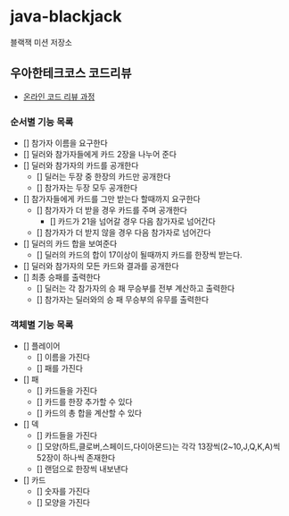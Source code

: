 # java-blackjack

블랙잭 미션 저장소

## 우아한테크코스 코드리뷰

- [온라인 코드 리뷰 과정](https://github.com/woowacourse/woowacourse-docs/blob/master/maincourse/README.md)

### 순서별 기능 목록
- [] 참가자 이름을 요구한다
- [] 딜러와 참가자들에게 카드 2장을 나누어 준다
- [] 딜러와 참가자의 카드를 공개한다
  - [] 딜러는 두장 중 한장의 카드만 공개한다
  - [] 참가자는 두장 모두 공개한다
- [] 참가자들에게 카드를 그만 받는다 할때까지 요구한다
  - [] 참가자가 더 받을 경우 카드를 주며 공개한다
    - [] 카드가 21을 넘어갈 경우 다음 참가자로 넘어간다
  - [] 참가자가 더 받지 않을 경우 다음 참가자로 넘어간다
- [] 딜러의 카드 합을 보여준다
  - [] 딜러의 카드의 합이 17이상이 될때까지 카드를 한장씩 받는다.
- [] 딜러와 참가자의 모든 카드와 결과를 공개한다
- [] 최종 승패를 출력한다
  - [] 딜러는 각 참가자의 승 패 무승부를 전부 계산하고 출력한다
  - [] 참가자는 딜러와의 승 패 무승부의 유무를 출력한다

### 객체별 기능 목록
- [] 플레이어
  - [] 이름을 가진다
  - [] 패를 가진다
- [] 패
  - [] 카드들을 가진다
  - [] 카드를 한장 추가할 수 있다
  - [] 카드의 총 합을 계산할 수 있다
- [] 덱
  - [] 카드들을 가진다
  - [] 모양(하트,클로버,스페이드,다이아몬드)는 각각 13장씩(2~10,J,Q,K,A)씩 52장이 하나씩 존재한다
  - [] 랜덤으로 한장씩 내보낸다
- [] 카드
  - [] 숫자를 가진다
  - [] 모양을 가진다